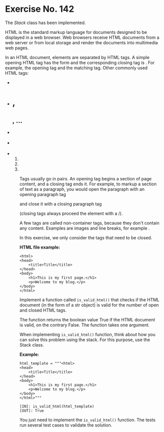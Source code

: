 # Exercise No. 142


The *Stack* class has been implemented.

HTML is the standard markup language for documents designed to be displayed in a web browser. Web browsers receive HTML documents from a web server or from local storage and render the documents into multimedia web pages.

In an HTML document, elements are separated by HTML tags. A simple opening HTML tag has the form <name> and the corresponding closing tag is </name>. For example, the opening <body> tag and the matching </body> tag. Other commonly used HTML tags:

-   <body>

-   <h1>, <h2>, ...

-   <center>

-   <p>

-   <ol>

-   <li>

-   <ul>

Tags usually go in pairs. An opening tag begins a section of page content, and a closing tag ends it. For example, to markup a section of text as a paragraph, you would open the paragraph with an opening paragraph tag <p> and close it with a closing paragraph tag </p> (closing tags always proceed the element with a /).

A few tags are called non-container tags, because they don't contain any content. Examples are images and line breaks, for example <img>.

In this exercise, we only consider the tags that need to be closed.


**HTML file example:**


    <html>
    <head>
        <title>Title</title>
    </head>
    <body>
        <h1>This is my first page.</h1>
        <p>Welcome to my blog.</p>
    </body>
    </html>


Implement a function called `is_valid_html()` that checks if the HTML document (in the form of a str object) is valid for the number of open and closed HTML tags.

The function returns the boolean value True if the HTML document is valid, on the contrary False. The function takes one argument.

When implementing `is_valid_html()` function, think about how you can solve this problem using the stack. For this purpose, use the Stack class.


**Example:**


    html_template = """<html>
    <head>
        <title>Title</title>
    </head>
    <body>
        <h1>This is my first page.</h1>
        <p>Welcome to my blog.</p>
    </body>
    </html>"""

    [IN]: is_valid_html(html_template)
    [OUT]: True


You just need to implement the `is_valid_html()` function. The tests run several test cases to validate the solution.


